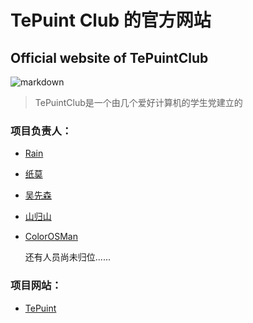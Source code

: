 # TePuint Club 的官方网站
## Official website of TePuintClub

![markdown](https://avatars1.githubusercontent.com/u/72178612?s=200&v=4 "logo")

>TePuintClub是一个由几个爱好计算机的学生党建立的

### 项目负责人：

- [Rain](https://github.com/Rain0073)

- [纸莫](https://github.com/zhimochina)

- [吴先森](https://github.com/unknown-o)

- [山归山](https://github.com/ZhangZsky)

- [ColorOSMan](https://github.com/Archyix)


   还有人员尚未归位......
     
     
### 项目网站：

- [TePuint](https://tepuint.club/)

